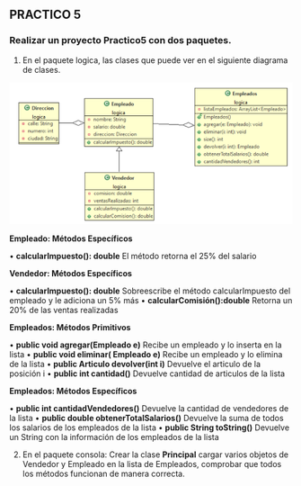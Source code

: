 ## PRACTICO 5

### Realizar un proyecto Practico5 con dos paquetes.
1) En el paquete logica, las clases que puede ver en el siguiente diagrama de clases.

![Diagrama de clase Empleados](./DiagramaEmpleados.png)  

**Empleado: Métodos Específicos**

• **calcularImpuesto(): double** El método retorna el 25% del salario

**Vendedor: Métodos Específicos**

• **calcularImpuesto(): double** Sobreescribe el método calcularImpuesto del empleado y le adiciona un 5% más
• **calcularComisión():double** Retorna un 20% de las ventas realizadas

**Empleados: Métodos Primitivos**

• **public void agregar(Empleado e)** Recibe un empleado y lo inserta en la lista
• **public void eliminar( Empleado e)** Recibe un empleado y lo elimina de la lista
• **public Articulo devolver(int i)**  Devuelve el articulo de la posición i
• **public int cantidad()** Devuelve cantidad de articulos de la lista

**Empleados: Métodos Específicos**

• **public int cantidadVendedores()**  Devuelve la cantidad de vendedores  de la lista
• **public double obtenerTotalSalarios()**  Devuelve la suma de todos los salarios de los empleados de la lista
• **public String toString()**  Devuelve un String con la información de los empleados de la lista

2) En el paquete consola: Crear la clase **Principal** cargar varios objetos de Vendedor y Empleado en la lista de Empleados, comprobar que todos los métodos funcionan de manera correcta.


